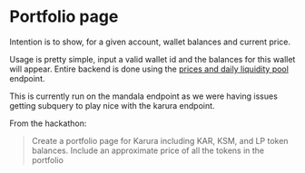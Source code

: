 # Portfolio page

Intention is to show, for a given account, wallet balances and current price.

Usage is pretty simple, input a valid wallet id and the balances for this wallet will appear. Entire backend is done using the [prices and daily liquidity pool](https://api.subquery.network/sq/pparrott/prices-and-daily-liquidity-pool) endpoint.

This is currently run on the mandala endpoint as we were having issues getting subquery to play nice with the karura endpoint.

From the hackathon:
> Create a portfolio page for Karura including KAR, KSM, and LP token balances. Include an approximate price of all the tokens in the portfolio